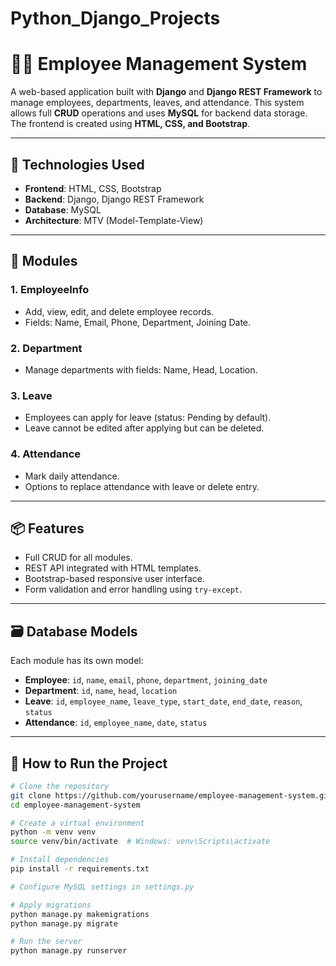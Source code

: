 # Python_Django_Projects
# 🧑‍💼 Employee Management System

A web-based application built with **Django** and **Django REST Framework** to manage employees, departments, leaves, and attendance. This system allows full **CRUD** operations and uses **MySQL** for backend data storage. The frontend is created using **HTML, CSS, and Bootstrap**.

---

## 🔧 Technologies Used

- **Frontend**: HTML, CSS, Bootstrap  
- **Backend**: Django, Django REST Framework  
- **Database**: MySQL  
- **Architecture**: MTV (Model-Template-View)

---

## 📁 Modules

### 1. EmployeeInfo
- Add, view, edit, and delete employee records.
- Fields: Name, Email, Phone, Department, Joining Date.

### 2. Department
- Manage departments with fields: Name, Head, Location.

### 3. Leave
- Employees can apply for leave (status: Pending by default).
- Leave cannot be edited after applying but can be deleted.

### 4. Attendance
- Mark daily attendance.
- Options to replace attendance with leave or delete entry.

---

## 📦 Features

- Full CRUD for all modules.
- REST API integrated with HTML templates.
- Bootstrap-based responsive user interface.
- Form validation and error handling using `try-except`.

---

## 🗃️ Database Models

Each module has its own model:
- **Employee**: `id`, `name`, `email`, `phone`, `department`, `joining_date`
- **Department**: `id`, `name`, `head`, `location`
- **Leave**: `id`, `employee_name`, `leave_type`, `start_date`, `end_date`, `reason`, `status`
- **Attendance**: `id`, `employee_name`, `date`, `status`

---

## 🚀 How to Run the Project

```bash
# Clone the repository
git clone https://github.com/yourusername/employee-management-system.git
cd employee-management-system

# Create a virtual environment
python -m venv venv
source venv/bin/activate  # Windows: venv\Scripts\activate

# Install dependencies
pip install -r requirements.txt

# Configure MySQL settings in settings.py

# Apply migrations
python manage.py makemigrations
python manage.py migrate

# Run the server
python manage.py runserver
